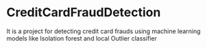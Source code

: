 # CreditCardFraudDetection
It is a project for detecting credit card frauds using machine learning models like Isolation forest and local Outlier classifier
